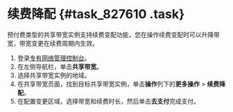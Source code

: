 # 续费降配 {#task_827610 .task}

预付费类型的共享带宽实例支持续费变配功能，您在操作续费变配时可以升降带宽，带宽变更在续费周期内生效。

1.  登录[专有网络管理控制台](https://vpcnext.console.aliyun.com)。
2.  在左侧导航栏，单击**共享带宽**。
3.  选择共享带宽实例的地域。
4.  在共享带宽页面，找到目标共享带宽实例，单击**操作**列下的**更多操作** \> **续费降配**。
5.  在配置变更区域，选择带宽和续费时长，然后单击**去支付**完成支付。


